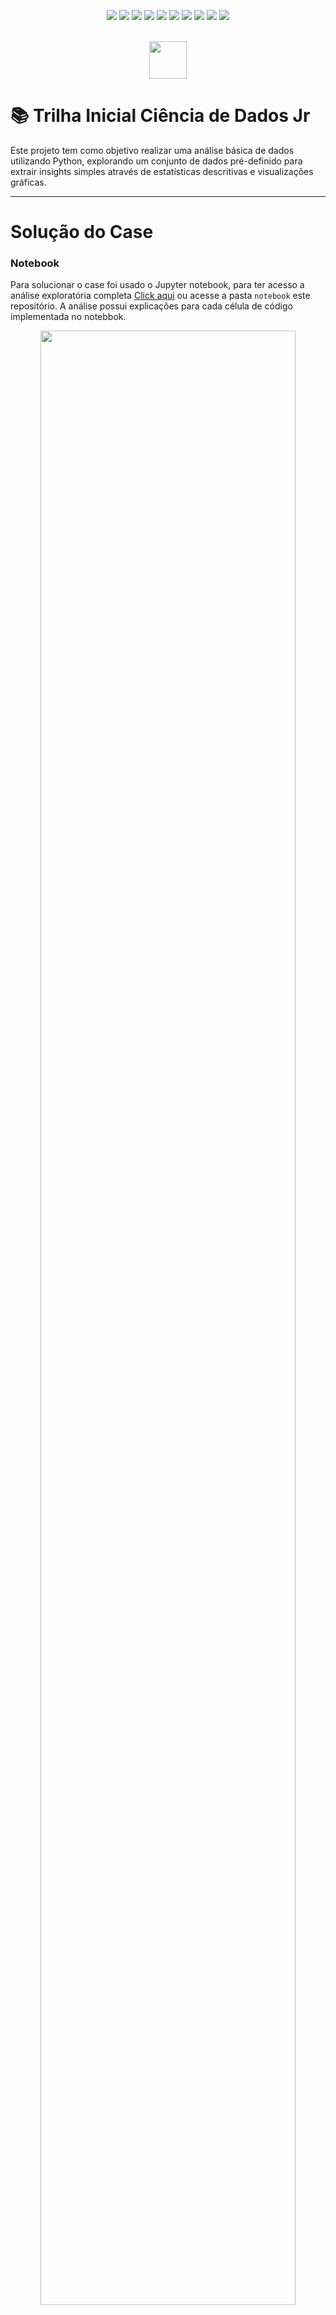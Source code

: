 
<p align=center> <img src="https://img.shields.io/badge/python-3670A0?style=for-the-badge&logo=python&logoColor=ffdd54"> <img src="https://img.shields.io/badge/pandas-%23150458.svg?style=for-the-badge&logo=pandas&logoColor=white""> <img src="https://img.shields.io/badge/numpy-%23013243.svg?style=for-the-badge&logo=numpy&logoColor=white"> <img src="https://img.shields.io/badge/Matplotlib-%23ffffff.svg?style=for-the-badge&logo=Matplotlib&logoColor=black"> <img src="https://img.shields.io/badge/jupyter-%23FA0F00.svg?style=for-the-badge&logo=jupyter&logoColor=white"> <img src="https://img.shields.io/badge/SciPy-%230C55A5.svg?style=for-the-badge&logo=scipy&logoColor=%white"> <img src="https://img.shields.io/badge/scikit--learn-%23F7931E.svg?style=for-the-badge&logo=scikit-learn&logoColor=white"> <img src="https://img.shields.io/badge/Ubuntu-E95420?style=for-the-badge&logo=ubuntu&logoColor=white"> <img src="https://img.shields.io/badge/git-%23F05033.svg?style=for-the-badge&logo=git&logoColor=white"> <img src="https://img.shields.io/badge/statsmodels-%230C55A5.svg?style=for-the-badge&logoColor=white">
  </ul>
  <br> <br>
</p>



<p align="center">
  <img height="60" src="https://static.wixstatic.com/media/924126_5f1bb95cd3db48f7a9f55feade3cd4fc~mv2.png/v1/crop/x_0,y_43,w_500,h_414/fill/w_134,h_111,al_c,q_85,usm_0.66_1.00_0.01,enc_auto/a863-removebg-preview.png">
  <br>
</p>


<!-- <p align="center">
  <img height="9" src=" "> &
  <img height="13" src=" ">
</p> -->


# 📚 Trilha Inicial Ciência de Dados Jr
Este projeto tem como objetivo realizar uma análise básica de dados utilizando Python, explorando um conjunto de dados pré-definido para extrair insights simples através de estatísticas descritivas e visualizações gráficas.


---


# Solução do Case

### Notebook 

Para solucionar o case foi usado o Jupyter notebook, para ter acesso a análise exploratória completa [Click aqui](https://github.com/Oseiasdfarias/TrilhaDadosJR-JUN15/blob/main/notebook/analise_de_dados_vendas_cursos_online.ipynb) ou acesse a pasta `notebook` este repositório. A análise possui explicações para cada célula de código implementada no notebbok.

<p align="center">
  <img width="90%" src="./reports/demo_notebook.png">
</p>

#### Resumo da Análise Exploratória

+ ***Visualização do DataFrame usando o método `head()`.***

 ```python
  df_vendas.head()
 ```

<div>
<style scoped>
    .dataframe tbody tr th:only-of-type {
        vertical-align: middle;
    }

    .dataframe tbody tr th {
        vertical-align: top;
    }

    .dataframe thead th {
        text-align: right;
    }
</style>
<table border="1" class="dataframe">
  <thead>
    <tr style="text-align: right;">
      <th></th>
      <th>ID</th>
      <th>Nome do Curso</th>
      <th>Quantidade de Vendas</th>
      <th>Preço Unitário</th>
      <th>Data</th>
    </tr>
  </thead>
  <tbody>
    <tr>
      <th>0</th>
      <td>1</td>
      <td>Introdução à Programação em Python</td>
      <td>50</td>
      <td>39.9</td>
      <td>2023-01-01</td>
    </tr>
    <tr>
      <th>1</th>
      <td>2</td>
      <td>Desenvolvimento Web com HTML e CSS</td>
      <td>30</td>
      <td>59.9</td>
      <td>2023-01-02</td>
    </tr>
    <tr>
      <th>2</th>
      <td>3</td>
      <td>JavaScript Avançado: Frameworks e Bibliotecas</td>
      <td>20</td>
      <td>79.9</td>
      <td>2023-01-03</td>
    </tr>
    <tr>
      <th>3</th>
      <td>4</td>
      <td>Introdução ao Machine Learning</td>
      <td>15</td>
      <td>99.9</td>
      <td>2023-01-04</td>
    </tr>
    <tr>
      <th>4</th>
      <td>5</td>
      <td>Desenvolvimento Mobile com React Native</td>
      <td>25</td>
      <td>69.9</td>
      <td>2023-01-05</td>
    </tr>
  </tbody>
</table>
</div>



 + ***Obtendo o detalhamento do DataFrame usando o método `info()`.***

 ```python
  df_vendas.info()
 ```

```
<class 'pandas.core.frame.DataFrame'>
RangeIndex: 25 entries, 0 to 24
Data columns (total 5 columns):
 #   Column                Non-Null Count  Dtype  
---  ------                --------------  -----  
 0   ID                    25 non-null     int64  
 1   Nome do Curso         25 non-null     object 
 2   Quantidade de Vendas  25 non-null     int64  
 3   Preço Unitário        25 non-null     float64
 4   Data                  25 non-null     object 
dtypes: float64(1), int64(2), object(2)
memory usage: 1.1+ KB
```


 + ***Obtendo resumo estatístico da base de dados para as columas `Quantitativas`***

 ```python
  df_vendas.describe()
 ```


<div>
<style scoped>
    .dataframe tbody tr th:only-of-type {
        vertical-align: middle;
    }

    .dataframe tbody tr th {
        vertical-align: top;
    }

    .dataframe thead th {
        text-align: right;
    }
</style>
<table border="1" class="dataframe">
  <thead>
    <tr style="text-align: right;">
      <th></th>
      <th>ID</th>
      <th>Quantidade de Vendas</th>
      <th>Preço Unitário</th>
    </tr>
  </thead>
  <tbody>
    <tr>
      <th>count</th>
      <td>25.000000</td>
      <td>25.000000</td>
      <td>25.000000</td>
    </tr>
    <tr>
      <th>mean</th>
      <td>13.000000</td>
      <td>17.960000</td>
      <td>83.900000</td>
    </tr>
    <tr>
      <th>std</th>
      <td>7.359801</td>
      <td>10.921996</td>
      <td>21.984843</td>
    </tr>
    <tr>
      <th>min</th>
      <td>1.000000</td>
      <td>5.000000</td>
      <td>39.900000</td>
    </tr>
    <tr>
      <th>25%</th>
      <td>7.000000</td>
      <td>10.000000</td>
      <td>69.900000</td>
    </tr>
    <tr>
      <th>50%</th>
      <td>13.000000</td>
      <td>15.000000</td>
      <td>79.900000</td>
    </tr>
    <tr>
      <th>75%</th>
      <td>19.000000</td>
      <td>20.000000</td>
      <td>99.900000</td>
    </tr>
    <tr>
      <th>max</th>
      <td>25.000000</td>
      <td>50.000000</td>
      <td>119.900000</td>
    </tr>
  </tbody>
</table>
</div>


+ ***Distribuição da Variável Quantidade de Vendas***

```python
plt.figure(figsize=(9, 4))
cores = ["#0A66C2", "#ECF7AE", "#1AA0DB", "#8BD5DB"]
sns.set_palette(sns.color_palette(cores))
ax= sns.histplot(df_vendas["qt_de_vendas"], bins=10, kde=True, color=cores[-2])
sns.despine(right=True)

plt.title("Distribuição da Variável Quantidade de Vendas", fontsize=12)
plt.xlabel("Quantidade de Vendas")
plt.ylabel("Quantidade")
plt.show()
```

<p align="center">
<br>
  <img width="90%" src="./reports/output_distrib-vendas.png">
</p>



+ ***Distribuição da Variável Preço Unitário***

```python
plt.figure(figsize=(9, 4))
sns.set_palette(sns.color_palette(cores))
ax= sns.histplot(df_vendas["preco_unitario"], bins=8, kde=True, color=cores[-2])
sns.despine(right=True)

plt.title("Distribuição da Variável Preço Unitário", fontsize=12)
plt.xlabel("Preço Unitário")
plt.ylabel("Quantidade")
plt.show()
```

<p align="center">
<br>
  <img width="90%" src="./reports/output_preco_unit.png">
</p>



+ ***1. Calcular a receita total gerada pela venda dos cursos.***


```python
print(f"Receita Total das Vendas: {np.sum(df_vendas.qt_de_vendas*df_vendas.preco_unitario):.2f}")
```

Saída:

```
Receita Total das Vendas: 32735.10
```


+ ***2. Identificar o curso com o maior número de vendas.***

```python
df_qt_vendas = (df_vendas.groupby("nome_curso")["qt_de_vendas"]
 .sum()
 .sort_values(ascending=False)
 .to_frame()
 .reset_index())
df_qt_vendas

print(f"Curso com o maior número de vendas| {df_qt_vendas.nome_curso[0]} | Qt: {df_qt_vendas.qt_de_vendas[0]}")

```

Saída:

```
Curso com o maior número de vendas| Introdução à Programação em Python | Qt: 95

```


+ ***3. Visualizar a distribuição das vendas ao longo do tempo através de gráficos.***

```python
plt.figure(figsize=(9, 4))

ax = sns.barplot(data=df_vendas, x="data", y="qt_de_vendas")


ax.bar_label(ax.containers[0])
ax.set(xlabel="Data", ylabel="Quantidade")
plt.title("Distribuição das Vendas ao Longo do Tempo", fontsize=12)
plt.xticks(rotation=90)
sns.despine(right=True)
plt.show()
```

<p align="center">
<br>
  <img width="90%" src="./reports/output_venda_data.png">
</p>

### Pré-Processamento dos Dados 

Além da análise exploratória dos dados, foi implementado um scritp python para o pré-processamento dos dados afim de ser consumido por um Dashboard, o script está no pasta `src` que realiza as seguintes transformações.


1. Renovea as colunas para facilitar o uso em códigos;
2. Converte a coluna `Data` no tipo `datetime`;
3. Cria uma nova coluna `valor_vendas`, contendo os valores de venda;
4. Salva os dados tratado no subpasta `data/gold`.


```python
import pandas as pd


df_vendas = pd.read_csv("./data/silver/dados_vendas_cursos_online.csv")


df_vendas = df_vendas.rename(columns={
    "Nome do Curso": "nome_curso",
    "Quantidade de Vendas": "qt_de_vendas",
    "Preço Unitário": "preco_unitario",
    "Data": "data"})


df_vendas["data"] = pd.to_datetime(df_vendas["data"], format='%Y-%m-%d')

print(f"Tipo do dado após conversão: {df_vendas['data'].dtypes}")
print(f"Amostrar para visualização {df_vendas['data'][1]}")


df_vendas["valor_vendas"] = df_vendas.qt_de_vendas*df_vendas.qt_de_vendas


df_vendas.to_csv("./data/gold/tratados_dados_vendas_cursos_online.csv",
                 index=False)

```


### Dashboard

Por fim, foi implementado um Dashboard usando `Streamlit` para melhor visualização dos insights.

<p align="center">
  <img width="90%" src="./reports/demo_dashboard.png">
</p>



---


<p align="center">
<br>
  <img width="90%" src="https://utfs.io/f/3b2340e8-5523-4aca-a549-0688fd07450e-j4edu.jfif">
</p>



---

<h3  id="id9">🎥 Rede Social</h3>

<p align=center> <a href="https://oseiasfarias.info"><img src="https://img.shields.io/badge/Portfólio-%230077B5.svg?style=for-the-badge&logoColor=white"></a> <a href="https://www.linkedin.com/in/oseiasfarias/"><img src="https://img.shields.io/badge/linkedin-%230077B5.svg?style=for-the-badge&logo=linkedin&logoColor=white"></a>
<a href="https://oseiasfarias.medium.com"><img src="https://img.shields.io/badge/Medium-%230077B5.svg?style=for-the-badge&logo=medium&logoColor=white"></a>
<a href="https://www.kaggle.com/osiasdfarias"><img src="https://img.shields.io/badge/Kaggle-%230077B5.svg?style=for-the-badge&logo=kaggle&logoColor=white"></a>
</p>